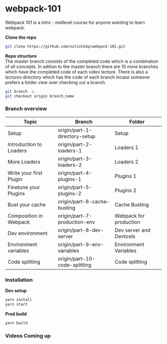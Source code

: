 # webpack-101

Webpack 101 is a intro - midlevel course for anyone wanting to learn webpack.

**Clone the repo**</br>
```bash
git clone https://github.com/nitish24p/webpack-101.git
```

**Repo structure**</br>
The *master* branch consists of the completed code which is a combination of all concepts. In adition to the master branch there are 10 more branches which have the completed code of each video lecture. There is also a *lectures* directory which has the code of each branch incase someone prefers a folder view over checking out a branch.

```bash
git branch -a  
git checkout origin branch_name
```

### Branch overview
| Topic                  | Branch                        | Folder                  |
|------------------------|-------------------------------|-------------------------|
|Setup                   | origin/part-1-directory-setup | Setup                   |
|Introduction to Loaders | origin/part-2-loaders-1       | Loaders 1               |
|More Loaders            | origin/part-3-loaders-2       | Loaders 2               |
|Write your first Plugin | origin/part-4-plugins-1       | Plugins 1               |
|Finetune your Plugins   | origin/part-5-plugins-2       | Plugins 2               |
|Bust your cache         | origin/part-6-cache-busting   | Cache Busting           |
|Composition in Webpack  | origin/part-7-production-env  | Webpack for production  |
|Dev environment         | origin/part-8-dev-server      | Dev server and Devtools |
|Environment variables   | origin/part-9-env-variables   | Environment Variables   |
|Code splitting          | origin/part-10-code-splitting | Code splitting          |

### Installation
**Dev setup**</br>
```bash
yarn install
yarn start

```
**Prod build**</br>
```bash
yarn build
```


### Videos Coming up

